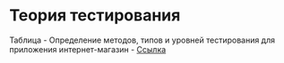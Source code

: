 # Теория тестирования
Таблица - Определение методов, типов и уровней тестирования для приложения интернет-магазин - [Ссылка]([url](https://docs.google.com/spreadsheets/d/1UFfLtZIrfEyPX_fOKxSat8ZXrXVLcTNhIOFRL0Kjpvo/edit?usp=sharing))
